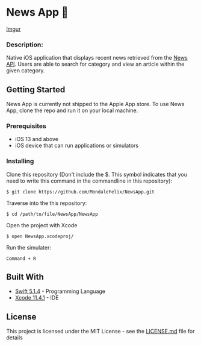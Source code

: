 # News App 📰
[Imgur](https://i.imgur.com/PzrkO5G.jpg)

### Description:
Native iOS application that displays recent news retrieved from the [News API](https://devcenter.heroku.com/articles/git). Users are able to search for category and view an article within the given category. 

## Getting Started

News App is currently not shipped to the Apple App store. To use News App, clone the repo and run it on your local machine.

### Prerequisites

* iOS 13 and above
* iOS device that can run applications or simulators 

### Installing

Clone this repository   (Don't include the $. This symbol indicates that you need to write this command in the commandline in this repository):

```
$ git clone https://github.com/MondaleFelix/NewsApp.git
```

Traverse into the this repository:

```
$ cd /path/to/file/NewsApp/NewsApp
```

Open the project with Xcode

```
$ open NewsApp.xcodeproj/
```

Run the simulater:

```
Command + R 
```


## Built With

* [Swift 5.1.4](https://developer.apple.com/swift/) - Programming Language
* [Xcode 11.4.1](https://developer.apple.com/swift/) - IDE


## License

This project is licensed under the MIT License - see the [LICENSE.md](LICENSE.md) file for details
